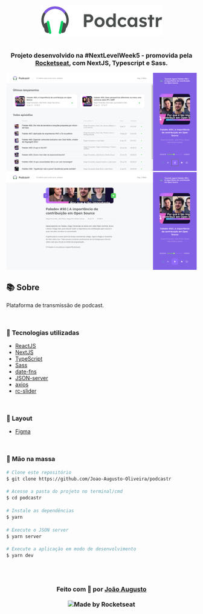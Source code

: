 <div align=center>

  <img src="./layouts/logo.svg" alt="Podcastr logo">
  <br>
  <br>

<h3>

Projeto desenvolvido na #NextLevelWeek5 - promovida pela [Rocketseat], com **NextJS**, **Typescript** e **Sass**.

</h3>

![PRINTS](./layouts/preview.png)
![PRINTS](./layouts/episode.png)



</div>

## 📚 **Sobre**

Plataforma de transmissão de podcast. 

<br>

### 📌  **Tecnologias utilizadas**
- [ReactJS]
- [NextJS]
- [TypeScript]
- [Sass]
- [date-fns]
- [JSON-server]
- [axios]
- [rc-slider]

<br>

### 🎨 **Layout**
- [Figma]

<br>

### 🚀 **Mão na massa**

```bash
# Clone este repositório
$ git clone https://github.com/Joao-Augusto-Oliveira/podcastr

# Acesse a pasta do projeto no terminal/cmd
$ cd podcastr

# Instale as dependências
$ yarn

# Execute o JSON server 
$ yarn server

# Execute a aplicação em modo de desenvolvimento
$ yarn dev

```

<br>
<br>

<h3 align="center">
Feito com 💜 por <a href="https://www.linkedin.com/in/joão-augusto-oliveira-dos-santos-9b0693195">João Augusto</a>
<br><br>
 
  <img alt="Made by Rocketseat" src="https://img.shields.io/badge/made%20by-Rocketseat-%237519C1">
</a>
</h3>

<!-- Links -->

[Rocketseat]: https://rocketseat.com.br/
[ReactJS]: https://reactjs.org
[NextJS]: https://nextjs.org/
[TypeScript]: https://www.typescriptlang.org/
[Sass]: https://sass-lang.com/
[date-fns]: https://date-fns.org/v2.20.1/docs/format
[JSON-server]: https://github.com/typicode/json-server
[axios]: https://github.com/axios/axios
[rc-slider]: https://slider-react-component.vercel.app/
[Figma]: https://www.figma.com/file/UwFEntsHpHYJlHNQAQr4gA/Podcastr?node-id=160%3A2761

